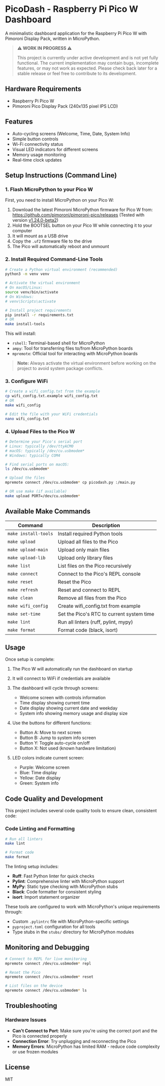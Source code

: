 # PicoDash - Raspberry Pi Pico W Dashboard

A minimalistic dashboard application for the Raspberry Pi Pico W with Pimoroni Display Pack, written in MicroPython.

> **⚠️ WORK IN PROGRESS ⚠️**
> 
> This project is currently under active development and is not yet fully functional.
> The current implementation may contain bugs, incomplete features, or may not work as expected.
> Please check back later for a stable release or feel free to contribute to its development.

## Hardware Requirements

- Raspberry Pi Pico W
- Pimoroni Pico Display Pack (240x135 pixel IPS LCD)

## Features

- Auto-cycling screens (Welcome, Time, Date, System Info)
- Simple button controls
- Wi-Fi connectivity status
- Visual LED indicators for different screens
- Memory usage monitoring
- Real-time clock updates

## Setup Instructions (Command Line)

### 1. Flash MicroPython to your Pico W

First, you need to install MicroPython on your Pico W:

1. Download the latest Pimoroni MicroPython firmware for Pico W from: https://github.com/pimoroni/pimoroni-pico/releases (Tested with version [v1.24.0-beta2](https://github.com/pimoroni/pimoroni-pico/releases/tag/v1.24.0-beta2))
2. Hold the BOOTSEL button on your Pico W while connecting it to your computer
3. It will mount as a USB drive
4. Copy the `.uf2` firmware file to the drive
5. The Pico will automatically reboot and unmount

### 2. Install Required Command-Line Tools

```bash
# Create a Python virtual environment (recommended)
python3 -m venv venv

# Activate the virtual environment
# On macOS/Linux:
source venv/bin/activate
# On Windows:
# venv\Scripts\activate

# Install project requirements
pip install -r requirements.txt
# OR
make install-tools
```

This will install:
- `rshell`: Terminal-based shell for MicroPython
- `ampy`: Tool for transferring files to/from MicroPython boards
- `mpremote`: Official tool for interacting with MicroPython boards

> **Note:** Always activate the virtual environment before working on the project to avoid system package conflicts.

### 3. Configure WiFi

```bash
# Create a wifi_config.txt from the example
cp wifi_config.txt.example wifi_config.txt
# OR
make wifi_config

# Edit the file with your WiFi credentials
nano wifi_config.txt
```

### 4. Upload Files to the Pico W

```bash
# Determine your Pico's serial port
# Linux: typically /dev/ttyACM0
# macOS: typically /dev/cu.usbmodem*
# Windows: typically COM4

# Find serial ports on macOS:
ls /dev/cu.usbmodem*

# Upload the files
mpremote connect /dev/cu.usbmodem* cp picodash.py :/main.py

# OR use make (if available)
make upload PORT=/dev/cu.usbmodem*
```

## Available Make Commands

| Command | Description |
|---------|-------------|
| `make install-tools` | Install required Python tools |
| `make upload` | Upload all files to the Pico |
| `make upload-main` | Upload only main files |
| `make upload-lib` | Upload only library files |
| `make list` | List files on the Pico recursively |
| `make connect` | Connect to the Pico's REPL console |
| `make reset` | Reset the Pico |
| `make refresh` | Reset and connect to REPL |
| `make clean` | Remove all files from the Pico |
| `make wifi_config` | Create wifi_config.txt from example |
| `make set-time` | Set the Pico's RTC to current system time |
| `make lint` | Run all linters (ruff, pylint, mypy) |
| `make format` | Format code (black, isort) |

## Usage

Once setup is complete:

1. The Pico W will automatically run the dashboard on startup
2. It will connect to WiFi if credentials are available
3. The dashboard will cycle through screens:
   - Welcome screen with controls information
   - Time display showing current time
   - Date display showing current date and weekday
   - System info showing memory usage and display size

4. Use the buttons for different functions:
   - Button A: Move to next screen
   - Button B: Jump to system info screen
   - Button Y: Toggle auto-cycle on/off
   - Button X: Not used (known hardware limitation)

5. LED colors indicate current screen:
   - Purple: Welcome screen
   - Blue: Time display
   - Yellow: Date display
   - Green: System info

## Code Quality and Development

This project includes several code quality tools to ensure clean, consistent code:

### Code Linting and Formatting

```bash
# Run all linters
make lint

# Format code
make format
```

The linting setup includes:
- **Ruff**: Fast Python linter for quick checks
- **Pylint**: Comprehensive linter with MicroPython support
- **MyPy**: Static type checking with MicroPython stubs
- **Black**: Code formatter for consistent styling
- **isort**: Import statement organizer

These tools are configured to work with MicroPython's unique requirements through:
- Custom `.pylintrc` file with MicroPython-specific settings
- `pyproject.toml` configuration for all tools
- Type stubs in the `stubs/` directory for MicroPython modules

## Monitoring and Debugging

```bash
# Connect to REPL for live monitoring
mpremote connect /dev/cu.usbmodem* repl

# Reset the Pico
mpremote connect /dev/cu.usbmodem* reset

# List files on the device
mpremote connect /dev/cu.usbmodem* ls
```

## Troubleshooting

### Hardware Issues

- **Can't Connect to Port**: Make sure you're using the correct port and the Pico is connected properly
- **Connection Error**: Try unplugging and reconnecting the Pico
- **Memory Errors**: MicroPython has limited RAM - reduce code complexity or use frozen modules

## License

MIT